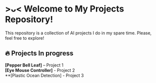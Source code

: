 # >ᴗ< Welcome to My Projects Repository!

This repository is a collection of AI projects I do in my spare time.
Please, feel free to explore!


## 🔥 Projects In progress  
**[Pepper Bell Leaf]** – Project 1                                                                                   
**[Eye Mouse Controller]** - Project 2                                                                                          
**[Plastic Ocean Detection] - Project 3 



